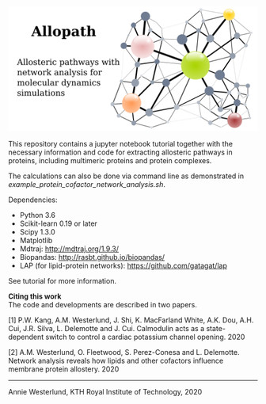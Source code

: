 ![](figs/network_pic.png)

This repository contains a jupyter notebook tutorial together with the necessary information and code for extracting allosteric pathways in proteins, including multimeric proteins and protein complexes.

The calculations can also be done via command line as demonstrated in *example_protein_cofactor_network_analysis.sh*.

Dependencies:
* Python 3.6
* Scikit-learn 0.19 or later
* Scipy 1.3.0
* Matplotlib
* Mdtraj: http://mdtraj.org/1.9.3/
* Biopandas: http://rasbt.github.io/biopandas/
* LAP (for lipid-protein networks): https://github.com/gatagat/lap

See tutorial for more information.

**Citing this work**<br>
The code and developments are described in two papers.

[1] P.W. Kang, A.M. Westerlund, J. Shi, K. MacFarland White, A.K. Dou, A.H. Cui, J.R. Silva, L. Delemotte and J. Cui.
Calmodulin acts as a state-dependent switch to control a cardiac potassium channel opening. 2020

[2] A.M. Westerlund, O. Fleetwood, S. Perez-Conesa and L. Delemotte.
Network analysis reveals how lipids and other cofactors influence membrane protein allostery. 2020

----------------------------------------------------------
Annie Westerlund, KTH Royal Institute of Technology, 2020 </br>

